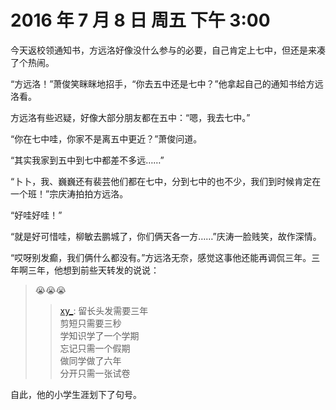 # 2016 年 7 月 8 日  周五  下午 3:00

今天返校领通知书，方远洛好像没什么参与的必要，自己肯定上七中，但还是来凑了个热闹。

“方远洛！”萧俊笑眯眯地招手，“你去五中还是七中？”他拿起自己的通知书给方远洛看。

方远洛有些迟疑，好像大部分朋友都在五中：“嗯，我去七中。”

“你在七中哇，你家不是离五中更近？”萧俊问道。

“其实我家到五中到七中都差不多远……”

“卜卜，我、巍巍还有裴芸他们都在七中，分到七中的也不少，我们到时候肯定在一个班！”宗庆涛拍拍方远洛。

“好哇好哇！”

“就是好可惜哇，柳敏去鹏城了，你们俩天各一方……”庆涛一脸贱笑，故作深情。

“哎呀别发癫，我们俩什么都没有。”方远洛无奈，感觉这事他还能再调侃三年。三年啊三年，他想到前些天转发的说说：

> 😭😭😭
>> [xy_](): 留长头发需要三年  
>> 剪短只需要三秒  
>> 学知识学了一个学期  
>> 忘记只需一个假期  
>> 做同学做了六年  
>> 分开只需一张试卷

自此，他的小学生涯划下了句号。